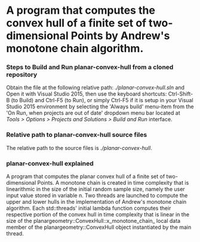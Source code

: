 #  A program that computes the convex hull of a finite set of two-dimensional Points by Andrew's monotone chain algorithm.

### Steps to Build and Run planar-convex-hull from a cloned repository
Obtain the file at the following relative path: *./planar-convex-hull.sln* and Open it with Visual Studio 2015,
then use the keyboard shortcuts: Ctrl-Shift-B (to Build) and Ctrl-F5 (to Run), or simply Ctrl-F5 if it is setup
in your Visual Studio 2015 environment by selecting the 'Always build' menu-item from the
'On Run, when projects are out of date' dropdown menu bar located at
*Tools > Options > Projects and Solutions > Build and Run* interface.

### Relative path to planar-convex-hull source files
The relative path to the source files is *./planar-convex-hull*.

### planar-convex-hull explained
A program that computes the planar convex hull of a finite set of two-dimensional Points. A monotone chain is created
in time complexity that is linearithmic in the size of the initial random sample size, namely the user input value
stored in variable n. Two threads are launched to compute the upper and lower hulls in the implementation of Andrew's
monotone chain algorithm. Each std::threads' initial lambda function computes their respective portion of the convex hull
in time complexity that is linear in the size of the planargeometry::ConvexHull::x_monotone_chain_ local data member of
the planargeometry::ConvexHull object instantiated by the main thread.
